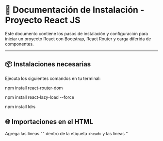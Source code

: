 # 📘 Documentación de Instalación - Proyecto React JS

Este documento contiene los pasos de instalación y configuración para iniciar un proyecto React con Bootstrap, React Router y carga diferida de componentes.

---

## 📦 Instalaciones necesarias

Ejecuta los siguientes comandos en tu terminal:

npm install react-router-dom

npm install react-lazy-load --force

npm install ldrs

## 🌐 Importaciones en el HTML

Agrega las  líneas "<link>" dentro de la etiqueta `<head>` y las líneas "<script>" de la etiqueta `<body>` del archivo `public/index.html`:

🔸 [Bootstrap JS Bundle 5.3.6](https://getbootstrap.com/docs/5.3/getting-started/introduction/) → Script de Bootstrap

```html
<script src="https://cdn.jsdelivr.net/npm/bootstrap@5.3.6/dist/js/bootstrap.bundle.min.js" integrity="sha384-j1CDi7MgGQ12Z7Qab0qlWQ/Qqz24Gc6BM0thvEMVjHnfYGF0rmFCozFSxQBxwHKO" crossorigin="anonymous"></script>
<link href="https://cdn.jsdelivr.net/npm/bootstrap-icons/font/bootstrap-icons.css" rel="stylesheet">
<link href="https://cdn.jsdelivr.net/npm/bootstrap@5.3.6/dist/css/bootstrap.min.css" rel="stylesheet" integrity="sha384-4Q6Gf2aSP4eDXB8Miphtr37CMZZQ5oXLH2yaXMJ2w8e2ZtHTl7GptT4jmndRuHDT" crossorigin="anonymous">
